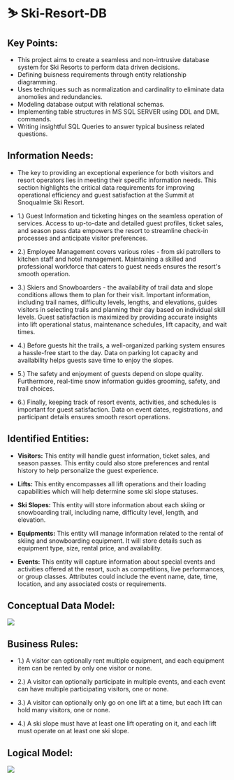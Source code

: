 # ⛷️ Ski-Resort-DB

## **Key Points:**

  - This project aims to create a seamless and non-intrusive database system for Ski Resorts to perform data driven decisions.
  - Defining buisness requirements through entity relationship diagramming.
  - Uses techniques such as normalization and cardinality to eliminate data anomolies and redundancies.
  - Modeling database output with relational schemas.
  - Implementing table structures in MS SQL SERVER using DDL and DML commands.
  - Writing insightful SQL Queries to answer typical business related questions.

## **Information Needs:** 

- The key to providing an exceptional experience for both visitors and resort operators lies in meeting their specific information needs. This section highlights the critical data requirements for improving operational efficiency and guest satisfaction at the Summit at Snoqualmie Ski Resort. 

- 1.) Guest Information and ticketing hinges on the seamless operation of services. Access to up-to-date and detailed guest profiles, ticket sales, and season pass data empowers the resort to streamline check-in processes and anticipate visitor preferences.

- 2.) Employee Management covers various roles - from ski patrollers to kitchen staff and hotel management. Maintaining a skilled and professional workforce that caters to guest needs ensures the resort's smooth operation.

- 3.) Skiers and Snowboarders - the availability of trail data and slope conditions allows them to plan for their visit. Important information, including trail names, difficulty levels, lengths, and elevations, guides visitors in selecting trails and planning their day based on individual skill levels. Guest satisfaction is maximized by providing accurate insights into lift operational status, maintenance schedules, lift capacity, and wait times.

- 4.) Before guests hit the trails, a well-organized parking system ensures a hassle-free start to the day. Data on parking lot capacity and availability helps guests save time to enjoy the slopes.

- 5.) The safety and enjoyment of guests depend on slope quality. Furthermore, real-time snow information guides grooming, safety, and trail choices.

- 6.) Finally, keeping track of resort events, activities, and schedules is important for guest satisfaction. Data on event dates, registrations, and participant details ensures smooth resort operations.

## **Identified Entities:**

- **Visitors:**
  This entity will handle guest information, ticket sales, and season passes. This entity could also store preferences and rental history to help personalize the guest experience.

- **Lifts:**
  This entity encompasses all lift operations and their loading capabilities which will help determine some ski slope statuses. 

- **Ski Slopes:**
  This entity will store information about each skiing or snowboarding trail, including name, difficulty level, length, and elevation.

- **Equipments:**
  This entity will manage information related to the rental of skiing and snowboarding equipment. It will store details such as equipment type, size, rental price, and availability.

- **Events:** 
  This entity will capture information about special events and activities offered at the resort, such as competitions, live performances, or group classes. Attributes could include the event name, date, time, location, and any associated costs   or requirements.

## **Conceptual Data Model:**

![](https://cdn.discordapp.com/attachments/997610442853711892/1230026448279048303/image.png?ex=6631d266&is=661f5d66&hm=be6b8342a02a81e96f540dba35a6da0944758559c25f6e147cceb73a1dad16b1&)

## **Business Rules:**

- 1.) A visitor can optionally rent multiple equipment, and each equipment item can be rented by only one visitor or none.

- 2.) A visitor can optionally participate in multiple events, and each event can have multiple participating visitors, one or none.

- 3.) A visitor can optionally only go on one lift at a time, but each lift can hold many visitors, one or none.

- 4.) A ski slope must have at least one lift operating on it, and each lift must operate on at least one ski slope.

## **Logical Model:**

![](https://cdn.discordapp.com/attachments/997610442853711892/1230026172453224529/image.png?ex=6631d224&is=661f5d24&hm=b0bc1e05d613cbb5ca8a4cf3d980d4dd5c31d73ddef036039966122e65c252c0&)




